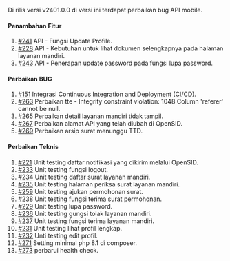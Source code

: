 Di rilis versi v2401.0.0 di versi ini terdapat perbaikan bug API mobile.

#### Penambahan Fitur

1. [#241](https://github.com/OpenSID/opensid-api/issues/241) API - Fungsi Update Profile.
2. [#228](https://github.com/OpenSID/opensid-api/issues/228) API - Kebutuhan untuk lihat dokumen selengkapnya pada halaman layanan mandiri.
3. [#243](https://github.com/OpenSID/opensid-api/issues/243) API - Penerapan update password pada fungsi lupa password.

#### Perbaikan BUG

1. [#151](https://github.com/OpenSID/opensid-api/issues/151) Integrasi Continuous Integration and Deployment (CI/CD).
2. [#263](https://github.com/OpenSID/opensid-api/issues/263) Perbaikan tte - Integrity constraint violation: 1048 Column 'referer' cannot be null.
3. [#265](https://github.com/OpenSID/opensid-api/issues/265) Perbaikan detail layanan mandiri tidak tampil.
4. [#267](https://github.com/OpenSID/opensid-api/issues/267) Perbaikan alamat API yang telah diubah di OpenSID.
5. [#269](https://github.com/OpenSID/opensid-api/issues/269) Perbaikan arsip surat menunggu TTD.
 
#### Perbaikan Teknis

1. [#221](https://github.com/OpenSID/opensid-api/issues/221) Unit testing daftar notifikasi yang dikirim melalui OpenSID.
2. [#233](https://github.com/OpenSID/opensid-api/issues/233) Unit testing fungsi logout.
3. [#234](https://github.com/OpenSID/opensid-api/issues/234) Unit testing daftar surat layanan mandiri.
4. [#235](https://github.com/OpenSID/opensid-api/issues/235) Unit testing halaman periksa surat layanan mandiri.
5. [#259](https://github.com/OpenSID/opensid-api/issues/259) Unit testing ajukan permohonan surat.
6. [#238](https://github.com/OpenSID/opensid-api/issues/238) Unit testing fungsi terima surat permohonan.
7. [#229](https://github.com/OpenSID/opensid-api/issues/229) Unit testing lupa password.
8. [#236](https://github.com/OpenSID/opensid-api/issues/236) Unit testing gungsi tolak layanan mandiri.
9. [#237](https://github.com/OpenSID/opensid-api/issues/237) Unit testing fungsi terima layanan mandiri.
10. [#231](https://github.com/OpenSID/opensid-api/issues/231) Unit testing lihat profil lengkap.
11. [#232](https://github.com/OpenSID/opensid-api/issues/232) Unti testing edit profil.
12. [#271](https://github.com/OpenSID/opensid-api/issues/271) Setting minimal php 8.1 di composer.
13. [#273](https://github.com/OpenSID/opensid-api/issues/273) perbarui health check.
